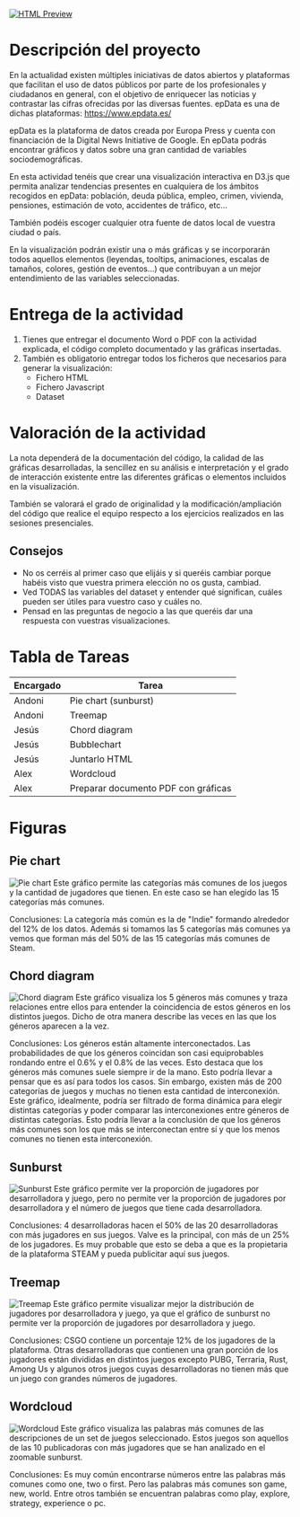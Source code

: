 [![HTML Preview](https://img.shields.io/badge/HTML-Preview-brightgreen)](https://html-preview.github.io/?url=https://github.com/AndoniAranguren/HerramientasDeVisualizacionSteam/blob/main/index.html)
# Descripción del proyecto

En la actualidad existen múltiples iniciativas de datos abiertos y plataformas que facilitan el uso de datos públicos por parte de los profesionales y ciudadanos en general, con el objetivo de enriquecer las noticias y contrastar las cifras ofrecidas por las diversas fuentes. epData es una de dichas plataformas: https://www.epdata.es/

epData es la plataforma de datos creada por Europa Press y cuenta con financiación de la Digital News Initiative de Google. En epData podrás encontrar gráficos y datos sobre una gran cantidad de variables sociodemográficas.

En esta actividad tenéis que crear una visualización interactiva en D3.js que permita analizar tendencias presentes en cualquiera de los ámbitos recogidos en epData: población, deuda pública, empleo, crimen, vivienda, pensiones, estimación de voto, accidentes de tráfico, etc…

También podéis escoger cualquier otra fuente de datos local de vuestra ciudad o país.

En la visualización podrán existir una o más gráficas y se incorporarán todos aquellos elementos (leyendas, tooltips, animaciones, escalas de tamaños, colores, gestión de eventos…) que contribuyan a un mejor entendimiento de las variables seleccionadas.

# Entrega de la actividad

1. Tienes que entregar el documento Word o PDF con la actividad explicada, el código completo documentado y las gráficas insertadas. 
2. También es obligatorio entregar todos los ficheros que necesarios para generar la visualización:
   - Fichero HTML
   - Fichero Javascript
   - Dataset 

# Valoración de la actividad

La nota dependerá de la documentación del código, la calidad de las gráficas desarrolladas, la sencillez en su análisis e interpretación y el grado de interacción existente entre las diferentes gráficas o elementos incluidos en la visualización.

También se valorará el grado de originalidad y la modificación/ampliación del código que realice el equipo respecto a los ejercicios realizados en las sesiones presenciales.
## Consejos
- No os cerréis al primer caso que elijáis y si queréis cambiar porque habéis visto que vuestra primera elección no os gusta, cambiad.
- Ved TODAS las variables del dataset y entender qué significan, cuáles pueden ser útiles para vuestro caso y cuáles no.
- Pensad en las preguntas de negocio a las que queréis dar una respuesta con vuestras visualizaciones.

# Tabla de Tareas
| Encargado | Tarea                               |
|-----------|-------------------------------------|
| Andoni    | Pie chart (sunburst)                |
| Andoni    | Treemap                             |
| Jesús     | Chord diagram                       |
| Jesús     | Bubblechart                         |
| Jesús     | Juntarlo HTML                       |
| Alex      | Wordcloud                           |
| Alex      | Preparar documento PDF con gráficas |

# Figuras
## Pie chart
![Pie chart](figures/Piechart.png)
Este gráfico permite las categorías más comunes de los juegos y la cantidad de jugadores que tienen. En este caso se han elegido las 15 categorías más comunes.

Conclusiones: La categoría más común es la de "Indie" formando alrededor del 12% de los datos. Además si tomamos las 5 categorías más comunes ya vemos que forman más del 50% de las 15 categorías más comunes de Steam.

## Chord diagram
![Chord diagram](figures/ChordDiagram.png)
Este gráfico visualiza los 5 géneros más comunes y traza relaciones entre ellos para entender la coincidencia de estos géneros en los distintos juegos. Dicho de otra manera describe las veces en las que los géneros aparecen a la vez.

Conclusiones: Los géneros están altamente interconectados. Las probabilidades de que los géneros coincidan son casi equiprobables rondando entre el 0.6% y el 0.8% de las veces. Esto destaca que los géneros más comunes suele siempre ir de la mano. Esto podría llevar a pensar que es así para todos los casos. Sin embargo, existen más de 200 categorías de juegos y muchas no tienen esta cantidad de interconexión. Este gráfico, idealmente, podría ser filtrado de forma dinámica para elegir distintas categorías y poder comparar las interconexiones entre géneros de distintas categorías. Esto podría llevar a la conclusión de que los géneros más comunes son los que más se interconectan entre sí y que los menos comunes no tienen esta interconexión.


## Sunburst
![Sunburst](figures/Sunburst.png)
Este gráfico permite ver la proporción de jugadores por desarrolladora y juego, pero no permite ver la proporción de jugadores por desarrolladora y el número de juegos que tiene cada desarrolladora.

Conclusiones: 4 desarrolladoras hacen el 50% de las 20 desarrolladoras con más jugadores en sus juegos.
Valve es la principal, con más de un 25% de los jugadores. Es muy probable que esto se deba a que es la propietaria de la plataforma STEAM y pueda publicitar aquí sus juegos.

## Treemap
![Treemap](figures/Treemap.png)
Este gráfico permite visualizar mejor la distribución de jugadores por desarrolladora y juego, ya que el gráfico de sunburst no permite ver la proporción de jugadores por desarrolladora y juego.

Conclusiones: CSGO contiene un porcentaje 12% de los jugadores de la plataforma. Otras desarrolladoras que contienen una gran porción de los jugadores están divididas en distintos juegos excepto PUBG, Terraria, Rust, Among Us y algunos otros juegos cuyas desarrolladoras no tienen más que un juego con grandes números de jugadores.

## Wordcloud
![Wordcloud](figures/Wordcloud.png)
Este gráfico visualiza las palabras más comunes de las descripciones de un set de juegos seleccionado. Estos juegos son aquellos de las 10 publicadoras con más jugadores que se han analizado en el zoomable sunburst.

Conclusiones: Es muy común encontrarse números entre las palabras más comunes como one, two o first. Pero las palabras más comunes son game, new, world. Entre otros también se encuentran palabras como play, explore, strategy, experience o pc.
